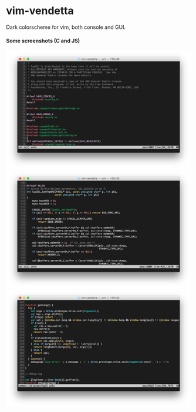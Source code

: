 # vim-vendetta

Dark colorscheme for vim, both console and GUI.

#### Some screenshots (C and JS)

![](/screenshots/c0.png?raw=true)
![](/screenshots/c1.png?raw=true)
![](/screenshots/js.png?raw=true)
